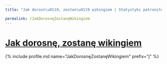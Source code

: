 ```yaml
---
title: "Jak dorosn\u0119, zostan\u0119 wikingiem | Statystyki patronite.pl | Patromierz"

permalink: /JakDorosnęZostanęWikingiem
---
```


# [Jak dorosnę, zostanę wikingiem](https://patronite.pl/JakDorosnęZostanęWikingiem)

{% include profile.md name="JakDorosnęZostanęWikingiem" prefix="j" %}
